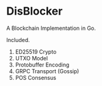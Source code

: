 # DisBlocker
A Blockchain Implementation in Go.

Included.
1. ED25519 Crypto
2. UTXO Model
3. Protobuffer Encoding
4. GRPC Transport (Gossip)
5. POS Consensus

